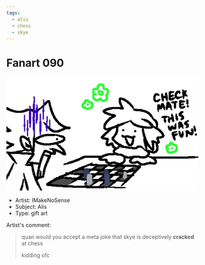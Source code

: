 ```yaml
---
tags:
  - alis
  - chess
  - skye
---
```


# Fanart 090

<img src="assets/2025-06-20_fanimage-159.jpg">

- Artist: IMakeNoSense
- Subject: Alis
- Type: gift art

Artist's comment:

> quan would you accept a meta joke that skye is deceptively **cracked** at chess
>
> kidding ofc

